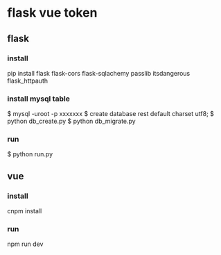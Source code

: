 # flask vue token

## flask

### install 
pip install flask flask-cors flask-sqlachemy passlib itsdangerous flask_httpauth

### install mysql table
$ mysql -uroot -p xxxxxxx
$ create database rest default charset utf8;
$ python db_create.py
$ python db_migrate.py

### run
$ python run.py

## vue

### install 
cnpm install

### run 
npm run dev
